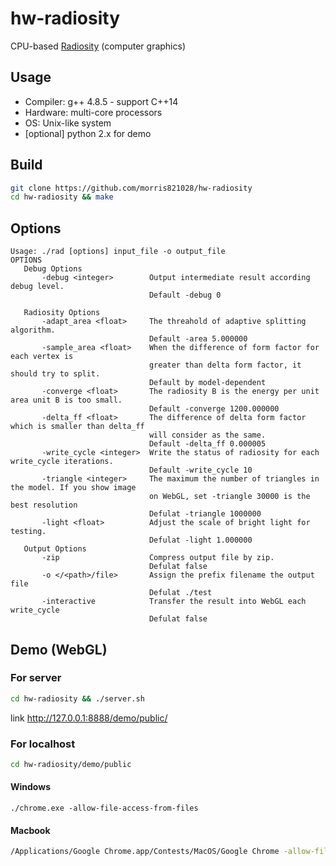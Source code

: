 # hw-radiosity #

CPU-based [Radiosity](https://en.wikipedia.org/wiki/Radiosity_(computer_graphics)) (computer graphics)

## Usage ##

* Compiler: g++ 4.8.5 - support C++14
* Hardware: multi-core processors
* OS: Unix-like system
* [optional] python 2.x for demo

## Build ##

```bash
git clone https://github.com/morris821028/hw-radiosity
cd hw-radiosity && make
```

## Options ##

```
Usage: ./rad [options] input_file -o output_file
OPTIONS
   Debug Options
       -debug <integer>        Output intermediate result according debug level.
                               Default -debug 0

   Radiosity Options
       -adapt_area <float>     The threahold of adaptive splitting algorithm.
                               Default -area 5.000000
       -sample_area <float>    When the difference of form factor for each vertex is
                               greater than delta form factor, it should try to split.
                               Default by model-dependent
       -converge <float>       The radiosity B is the energy per unit area unit B is too small.
                               Default -converge 1200.000000
       -delta_ff <float>       The difference of delta form factor which is smaller than delta_ff
                               will consider as the same.
                               Default -delta_ff 0.000005
       -write_cycle <integer>  Write the status of radiosity for each write_cycle iterations.
                               Default -write_cycle 10
       -triangle <integer>     The maximum the number of triangles in the model. If you show image
                               on WebGL, set -triangle 30000 is the best resolution
                               Defulat -triangle 1000000
       -light <float>          Adjust the scale of bright light for testing.
                               Defulat -light 1.000000
   Output Options
       -zip                    Compress output file by zip.
                               Defulat false
       -o </<path>/file>       Assign the prefix filename the output file
                               Defulat ./test
       -interactive            Transfer the result into WebGL each write_cycle
                               Defulat false

```

## Demo (WebGL) ##


### For server ###

```bash
cd hw-radiosity && ./server.sh
```

link http://127.0.0.1:8888/demo/public/

### For localhost ###

```bash
cd hw-radiosity/demo/public
```

#### Windows ####

```
./chrome.exe -allow-file-access-from-files
```

#### Macbook ####

```bash
/Applications/Google Chrome.app/Contests/MacOS/Google Chrome -allow-file-access-from-files
```


